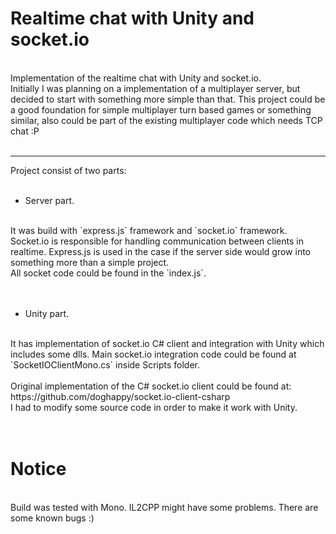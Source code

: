 # Realtime chat with Unity and socket.io
<br>
Implementation of the realtime chat with Unity and socket.io.<br>
Initially I was planning on a implementation of a multiplayer server, but decided to start with something more simple than that. This project could be a good foundation for simple multiplayer turn based games or something similar, also could be part of the existing multiplayer code which needs TCP chat :P
<br><br>


***


Project consist of two parts:
<br>
<br>
* Server part. 
<br>
It was build with `express.js` framework and `socket.io` framework. Socket.io is responsible for handling communication between clients in realtime. Express.js is used in the case if the server side would grow into something more than a simple project.<br>
All socket code could be found in the `index.js`.
<br><br><br>


* Unity part. 
<br>
It has implementation of socket.io C# client and integration with Unity which includes some dlls. Main socket.io integration code could be found at `SocketIOClientMono.cs` inside Scripts folder.
<br><br>
Original implementation of the C# socket.io client could be found at:<br> 
https://github.com/doghappy/socket.io-client-csharp
<br>
I had to modify some source code in order to make it work with Unity.
<br>
<br><br>

# Notice
<br>
Build was tested with Mono. IL2CPP might have some problems. There are some known bugs :)

